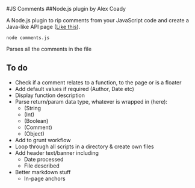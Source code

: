 #JS Comments
##Node.js plugin by Alex Coady

A Node.js plugin to rip comments from your JavaScript code and create a Java-like API page ([Like this](https://github.com/alexcoady/js-comments/blob/master/dist/example.md "Have a look")).

	node comments.js

Parses all the comments in the file

## To do

*	Check if a comment relates to a function, to the page or is a floater
*	Add default values if required (Author, Date etc)
*	Display function description
*	Parse return/param data type, whatever is wrapped in (here):
	*	(String
	*	(Int)
	*	(Boolean)
	*	(Comment)
	*	(Object)
*	Add to grunt workflow
*	Loop through all scripts in a directory & create own files
*	Add header text/banner including
	*	Date processed
	*	File described
*	Better markdown stuff
	*	In-page anchors